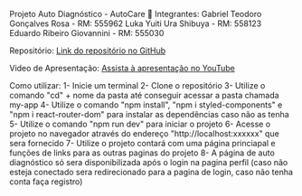 Projeto Auto Diagnóstico - AutoCare 🚗
Integrantes:
Gabriel Teodoro Gonçalves Rosa - RM: 555962
Luka Yuiti Ura Shibuya - RM: 558123
Eduardo Ribeiro Giovannini - RM: 555030

Repositório:
[Link do repositório no GitHub](https://github.com/gtheox/challenge-sprint-2.git)

Video de Apresentação:
[Assista à apresentação no YouTube](https://youtu.be/bwlE34WElaA)

Como utilizar:
1- Inicie um terminal
2- Clone o repositório
3- Utilize o comando "cd" + nome da pasta até conseguir acessar a pasta chamada my-app
4- Utilize o comando "npm install", "npm i styled-components" e "npm i react-router-dom" para instalar as dependências caso não as tenha
5- Utilize o comando "npm run dev" para iniciar o projeto
6- Acesse o projeto no navegador através do endereço "http://localhost:xxxxxx" que sera fornecido
7- Utilize o projeto contará com uma página princiapal e funções de links para as outras paginas do projeto
8- A página de auto diagnóstico só sera disponibilizada após o login na pagina perfil (caso não esteja conectado sera redirecionado para a pagina de login, caso não tenha conta faça registro)
